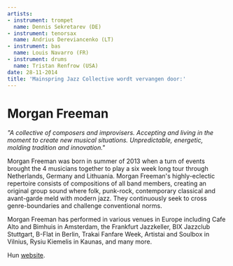 ```yaml
---
artists:
- instrument: trompet
  name: Dennis Sekretarev (DE)
- instrument: tenorsax
  name: Andrius Dereviancenko (LT)
- instrument: bas
  name: Louis Navarro (FR)
- instrument: drums
  name: Tristan Renfrow (USA)
date: 28-11-2014
title: 'Mainspring Jazz Collective wordt vervangen door:'
---
```

Morgan Freeman
===============

*"A collective of composers and improvisers. Accepting and living in the moment to create new musical 
situations. Unpredictable, energetic, molding tradition and innovation."*

Morgan Freeman was born in summer of 2013 when a turn of events brought the 4 musicians together to play 
a six week long tour through Netherlands, Germany and Lithuania. Morgan Freeman's highly-eclectic repertoire 
consists of compositions of all band members, creating an original group sound where folk, punk-rock, 
contemporary classical and avant-garde meld with modern jazz. They continuously seek to cross genre-boundaries 
and challenge conventional norms. 

Morgan Freeman has performed in various venues in Europe including Cafe Alto 
and Bimhuis in Amsterdam, the Frankfurt Jazzkeller, BIX Jazzclub Stuttgart, B-Flat in Berlin, Trakai Fanfare Week, 
Artistai and Soulbox in Vilnius, Rysiu Kiemelis in Kaunas, and many more.

Hun [website](http://morganfreemanride.wordpress.com/).